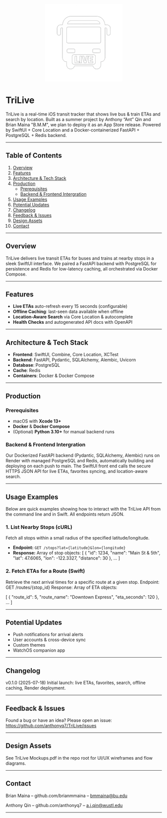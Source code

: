 <p align="center">
  <img src="ios-app/TriLive/Assets.xcassets/TriLiveLogo.imageset/TriLiveLogo.png" width="250" alt="TriLive Logo">
</p>

# TriLive

TriLive is a real-time iOS transit tracker that shows live bus & train ETAs and search by location. Built as a summer project by Anthony “Ant” Qin and Brian Maina "B.M.M", we plan to deploy it as an App Store release. Powered by SwiftUI + Core Location and a Docker-containerized FastAPI + PostgreSQL + Redis backend.

---

## Table of Contents

1. [Overview](#overview)  
2. [Features](#features)  
3. [Architecture & Tech Stack](#architecture--tech-stack)  
4. [Production](#production)  
   - [Prerequisites](#prerequisites)
   - [Backend & Frontend Intergration](#Backend--Frontend-Intergration)
5. [Usage Examples](#usage-examples)
6. [Potential Updates](#potential-updates)
7. [Changelog](#changelog)
8. [Feedback & Issues](#feedback--issues) 
9. [Design Assets](#design-assets)  
10. [Contact](#contact)  

---

## Overview

TriLive delivers live transit ETAs for buses and trains at nearby stops in a sleek SwiftUI interface. We paired a FastAPI backend with PostgreSQL for persistence and Redis for low-latency caching, all orchestrated via Docker Compose. 

---

## Features

- **Live ETAs** auto-refresh every 15 seconds (configurable)  
- **Offline Caching**: last-seen data available when offline  
- **Location-Aware Search** via Core Location & autocomplete  
- **Health Checks** and autogenerated API docs with OpenAPI  

---

## Architecture & Tech Stack
- **Frontend**: SwiftUI, Combine, Core Location, XCTest  
- **Backend**: FastAPI, Pydantic, SQLAlchemy, Alembic, Uvicorn  
- **Database**: PostgreSQL  
- **Cache**: Redis  
- **Containers**: Docker & Docker Compose  
---

## Production

### Prerequisites

- macOS with **Xcode 13+**  
- **Docker** & **Docker Compose**  
- (Optional) **Python 3.10+** for manual backend runs

### Backend & Frontend Intergration

Our Dockerized FastAPI backend (Pydantic, SQLAlchemy, Alembic) runs on Render with managed PostgreSQL and Redis, automatically building and deploying on each push to main. The SwiftUI front end calls the secure HTTPS JSON API for live ETAs, favorites syncing, and location-aware search.

---
## Usage Examples

Below are quick examples showing how to interact with the TriLive API from the command line and in Swift. All endpoints return JSON.

### 1. List Nearby Stops (cURL)
Fetch all stops within a small radius of the specified latitude/longitude.  
- **Endpoint:** `GET /stops?lat={latitude}&lon={longitude}`  
- **Response:** Array of stop objects:
  [
    {
      "id": 1234,
      "name": "Main St & 5th",
      "lat": 47.6065,
      "lon": -122.3327,
      "distance": 30
    },
    ...
  ]

### 2. Fetch ETAs for a Route (Swift)
Retrieve the next arrival times for a specific route at a given stop.
Endpoint: GET /routes/{stop_id}
Response: Array of ETA objects:

[
  {
    "route_id": 5,
    "route_name": "Downtown Express",
    "eta_seconds": 120
  },
  ...
]

---
## Potential Updates
- Push notifications for arrival alerts
- User accounts & cross-device sync
- Custom themes
- WatchOS companion app

---
## Changelog
v0.1.0 (2025-07-18)
Initial launch: live ETAs, favorites, search, offline caching, Render deployment.

---
## Feedback & Issues
Found a bug or have an idea? Please open an issue:
https://github.com/anthonyq7/TriLive/issues

---
## Design Assets
See TriLive Mockups.pdf in the repo root for UI/UX wireframes and flow diagrams.

---
## Contact

Brian Maina – github.com/brianmmaina – bmmaina@bu.edu

Anthony Qin – github.com/anthonyq7 – a.j.qin@wustl.edu

---

